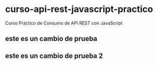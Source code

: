 # curso-api-rest-javascript-practico
Curso Práctico de Consumo de API REST con JavaScript
## este es un cambio de prueba
## este es un cambio de prueba 2
